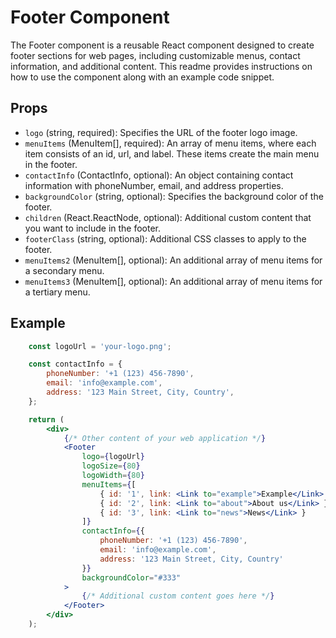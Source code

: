 # Footer Component

The Footer component is a reusable React component designed to create footer sections for web pages, including customizable menus, contact information, and additional content. This readme provides instructions on how to use the component along with an example code snippet.

## Props
- `logo` (string, required): Specifies the URL of the footer logo image.
- `menuItems` (MenuItem[], required): An array of menu items, where each item consists of an id, url, and label. These items create the main menu in the footer.
- `contactInfo` (ContactInfo, optional): An object containing contact information with phoneNumber, email, and address properties.
- `backgroundColor` (string, optional): Specifies the background color of the footer.
- `children` (React.ReactNode, optional): Additional custom content that you want to include in the footer.
- `footerClass` (string, optional): Additional CSS classes to apply to the footer.
- `menuItems2` (MenuItem[], optional): An additional array of menu items for a secondary menu.
- `menuItems3` (MenuItem[], optional): An additional array of menu items for a tertiary menu.

## Example 

```jsx
    const logoUrl = 'your-logo.png';

    const contactInfo = {
        phoneNumber: '+1 (123) 456-7890',
        email: 'info@example.com',
        address: '123 Main Street, City, Country',
    };

    return (
        <div>
            {/* Other content of your web application */}
            <Footer
                logo={logoUrl}
                logoSize={80}
                logoWidth={80}
                menuItems={[
                    { id: '1', link: <Link to="example">Example</Link> },
                    { id: '2', link: <Link to="about">About us</Link> },
                    { id: '3', link: <Link to="news">News</Link> }
                ]}
                contactInfo={{
                    phoneNumber: '+1 (123) 456-7890',
                    email: 'info@example.com',
                    address: '123 Main Street, City, Country'
                }}
                backgroundColor="#333"
            >
                {/* Additional custom content goes here */}
            </Footer>
        </div>
    );
```